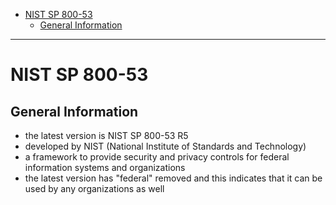 - [NIST SP 800-53](#nist-sp-800-53)
  * [General Information](#general-information)
____

# NIST SP 800-53

## General Information

- the latest version is NIST SP 800-53 R5
- developed by NIST (National Institute of Standards and Technology)
- a framework to provide security and privacy controls for federal information
  systems and organizations
- the latest version has "federal" removed and this indicates that it can be used
  by any organizations as well
